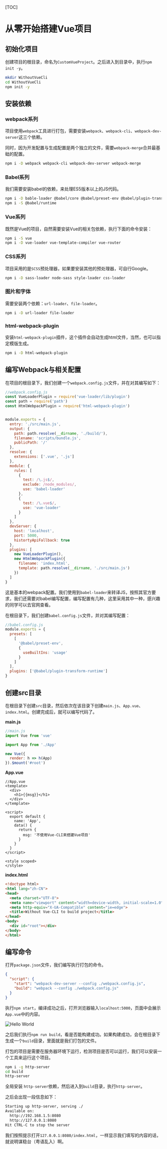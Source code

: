 [TOC]

# 从零开始搭建Vue项目

## 初始化项目

创建项目的根目录，命名为`CustomVueProject`。之后进入到目录中，执行`npm init -y`。

```bash
mkdir WithoutVueCli
cd WithoutVueCli
npm init -y
```

## 安装依赖

### webpack系列

项目使用`webpack`工具进行打包，需要安装`webpack`、`webpack-cli`、`webpack-dev-server`这三个依赖。

同时，因为开发配置与生成配置是两个独立的文件，需要`webpack-merge`合并最基础的配置。

```bash
npm i -D webpack webpack-cli webpack-dev-server webpack-merge
```

### Babel系列

我们需要安装babel的依赖，来处理ES5版本以上的JS代码。

```bash
npm i -D bable-loader @babel/core @babel/preset-env @babel/plugin-transform-runtime 
npm i -S @babel/runtime
```

### Vue系列

既然是Vue的项目，自然需要安装Vue的相关包依赖，执行下面的命令安装：

```bash
npm i -S vue
npm i -D vue-loader vue-template-compiler vue-router
```

### CSS系列

项目采用的是`SCSS`预处理器，如果要安装其他的预处理器，可自行Google。

```bash
npm i -D sass-loader node-sass style-loader css-loader
```

### 图片和字体

需要安装两个依赖：`url-loader`、`file-loader`。

```bash
npm i -D url-loader file-loader
```

### html-webpack-plugin

安装`html-webpack-plugin`插件，这个插件会自动生成html文件，当然，也可以指定模版生成。

```bash
npm i -D html-webpack-plugin
```

## 编写Webpack与相关配置

在项目的根目录下，我们创建一个`webpack.config.js`文件，并在对其编写如下：

```javascript
//webpack.config.js
const VueLoaderPlugin = require('vue-loader/lib/plugin')
const path = require('path')
const HtmlWebpackPlugin = require('html-webpack-plugin')


module.exports = {
  entry: './src/main.js',
  output: {
    path: path.resolve(__dirname, './build/'),
    filename: 'scripts/bundle.js',
    publicPath: '/'
  },
  resolve: {
    extensions: ['.vue', '.js']
  },
  module: {
    rules: [
      {
        test: /\.js$/,
        exclude: /node_modules/,
        use: 'babel-loader'
      },
      {
        test: /\.vue$/,
        use: 'vue-loader'
      }
    ]
  },
  devServer: {
    host: 'localhost',
    port: 5000,
    histortyApiFallback: true
  },
  plugins: [
    new VueLoaderPlugin(),
    new HtmlWebpackPlugin({
      filename: 'index.html',
      template: path.resolve(__dirname, './src/main.js')
    })
  ]
}
```

这是基本的webpack配置。我们使用到`babel-loader`来转译JS，按照其官方要求，我们还需要对babel编写配置，编写配置有几种，这里采用其中一种，感兴趣的同学可以去官网查看。

在根目录下，我们创建`babel.config.js`文件，并对其编写配置：

```javascript
//babel.config.js
module.exports = {
  presets: [
    [
      '@babel/preset-env',
      {
        useBuiltIns: 'usage'
      }
    ]
  ],
  plugins: ['@babel/plugin-transform-runtime']
}
```

## 创建src目录

在根目录下创建`src`目录，然后依次在该目录下创建`main.js`、`App.vue`、`index.html`。创建完成后，就可以编写代码了。

**main.js**

```javascript
//main.js
import Vue from 'vue'

import App from './App'

new Vue({
  render: h => h(App)
}).$mount('#root')
```

**App.vue**

```vue
//App.vue
<template>
  <div>
    <h1>{{msg}}</h1>
  </div>
</template>

<script>
  export default {
    name: 'App',
    data() {
      return {
        msg: '不使用Vue-CLI来搭建Vue项目'
      }
    }
  }
</script>

<style scoped>
</style>
```

**index.html**

```html
<!doctype html>
<html lang="zh-CN">
<head>
  <meta charset="UTF-8">
  <meta name="viewport" content="width=device-width, initial-scale=1.0">
  <meta http-equiv="X-UA-Compatible" content="ie=edge">
  <title>Without Vue-CLI to build project</title>
</head>
<body>
  <div id="root"></div>
</body>
</html>
```

## 编写命令

打开`package.json`文件，我们编写执行打包的命令。

```json
{
  "script": {
    "start": "webpack-dev-server --config ./webpack.config.js",
    "build": "webpack --config ./webpack.config.js"
  }
}
```

执行`npm start`，编译成功之后，打开浏览器输入`localhost:5000`，页面中会展示`App.vue`中的内容。

![Hello World](images/without_cli_to_build_project.png)

之后我们执行`npm run build`，看是否能构建成功。如果构建成功，会在根目录下生成一个`build`目录，里面就是我们打包的文件。

打包的项目是需要在服务器环境下运行，检测项目是否可以运行，我们可以安装一个工具来运行这个项目。

```bash
npm i -g http-server
cd build
http-server
```

全局安装 `http-server`依赖，然后进入到`build`目录，执行`http-server`。

之后会出现一段信息如下：

```bash
Starting up http-server, serving ./
Available on:
  http://192.168.1.5:8080
  http://127.0.0.1:8080
Hit CTRL-C to stop the server
```

我们按照提示打开`127.0.0.1:8080/index.html`，一样显示我们填写的内容的话，就说明谋稳台（粤语乱入）啊。
